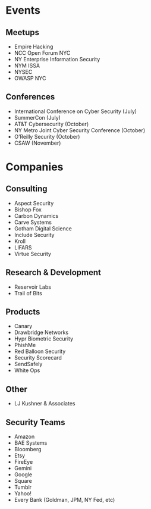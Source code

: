 # Events

## Meetups

* Empire Hacking
* NCC Open Forum NYC
* NY Enterprise Information Security
* NYM ISSA
* NYSEC
* OWASP NYC

## Conferences

* International Conference on Cyber Security (July)
* SummerCon (July)
* AT&T Cybersecurity (October)
* NY Metro Joint Cyber Security Conference (October)
* O’Reilly Security (October)
* CSAW (November)

# Companies

## Consulting

* Aspect Security
* Bishop Fox
* Carbon Dynamics
* Carve Systems
* Gotham Digital Science
* Include Security
* Kroll
* LIFARS
* Virtue Security

## Research & Development

* Reservoir Labs
* Trail of Bits

## Products

* Canary
* Drawbridge Networks
* Hypr Biometric Security
* PhishMe
* Red Balloon Security
* Security Scorecard
* SendSafely
* White Ops

## Other
* LJ Kushner & Associates

## Security Teams
* Amazon
* BAE Systems
* Bloomberg
* Etsy
* FireEye
* Gemini
* Google
* Square
* Tumblr
* Yahoo!
* Every Bank (Goldman, JPM, NY Fed, etc)
